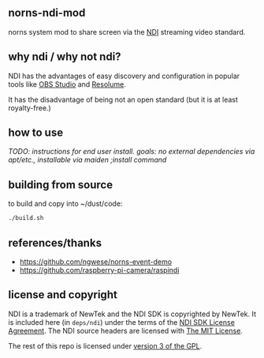 ## norns-ndi-mod

norns system mod to share screen via the [NDI](https://streamgeeks.us/what-is-ndi/) streaming video standard. 

## why ndi / why not ndi?

NDI has the advantages of easy discovery and configuration in popular tools like [OBS Studio](https://obsproject.com/) and [Resolume](https://resolume.com/). 

It has the disadvantage of being not an open standard (but it is at least royalty-free.)

## how to use

*TODO: instructions for end user install. goals: no external dependencies via apt/etc., installable via maiden ;install command*

## building from source

to build and copy into ~/dust/code:

```bash
./build.sh
```

## references/thanks

* https://github.com/ngwese/norns-event-demo
* https://github.com/raspberry-pi-camera/raspindi

## license and copyright

NDI is a trademark of NewTek and the NDI SDK is copyrighted by NewTek. It is included here (in `deps/ndi`) under the terms of the [NDI SDK License Agreement](https://233b1d13b450eb6b33b4-ac2a33202ef9b63045cbb3afca178df8.ssl.cf1.rackcdn.com/license/NDI-SDK-License-Agreement-2019.pdf). The NDI source headers are licensed with [The MIT License](https://mit-license.org/).

The rest of this repo is licensed under [version 3 of the GPL](https://www.gnu.org/licenses/gpl-3.0.en.html).